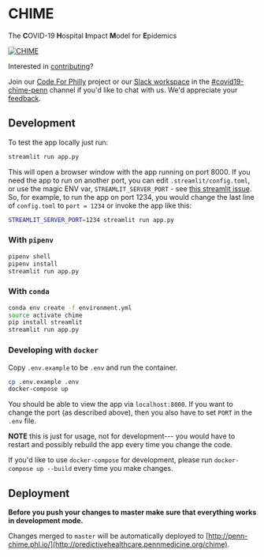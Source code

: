# CHIME
The **C**OVID-19 **H**ospital **I**mpact **M**odel for **E**pidemics

[![CHIME](https://user-images.githubusercontent.com/1069047/76693244-5e07e980-6638-11ea-9e02-1c265c86fd2b.gif)](http://predictivehealthcare.pennmedicine.org/chime)

Interested in [contributing](https://codeforphilly.github.io/chime/CONTRIBUTING.html)?

Join our [Code For Philly](https://codeforphilly.org/projects/chime) project or our [Slack workspace](https://codeforphilly.org/chat) in the [#covid19-chime-penn](https://codeforphilly.org/chat/covid19-chime-penn) channel if you'd like to chat with us. We'd appreciate your [feedback](http://predictivehealthcare.pennmedicine.org/contact/).

## Development
To test the app locally just run:

```sh
streamlit run app.py
```

This will open a browser window with the app running on port 8000. If you need the app to run on another port, you can edit `.streamlit/config.toml`, or use the magic ENV var, `STREAMLIT_SERVER_PORT` - see [this streamlit issue](https://github.com/streamlit/streamlit/pull/527). So, for example, to run the app on port 1234, you would change the last line of `config.toml` to `port = 1234` or invoke the app like this:

```sh
STREAMLIT_SERVER_PORT=1234 streamlit run app.py
```

### With `pipenv`
```bash
pipenv shell
pipenv install
streamlit run app.py
```

### With `conda`
```bash
conda env create -f environment.yml
source activate chime
pip install streamlit
streamlit run app.py
```

### Developing with `docker`

Copy `.env.example` to be `.env` and run the container.

```bash
cp .env.example .env
docker-compose up
```

You should be able to view the app via `localhost:8000`. If you want to change the
port (as described above), then you also have to set `PORT` in the `.env` file.

**NOTE** this is just for usage, not for development--- you would have to restart and possibly rebuild the app every time you change the code.

If you'd like to use `docker-compose` for development, please run `docker-compose up --build` every time you make changes. 

## Deployment
**Before you push your changes to master make sure that everything works in development mode.**

Changes merged to `master` will be automatically deployed to [http://penn-chime.phl.io/](http://predictivehealthcare.pennmedicine.org/chime).
